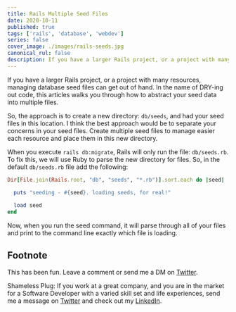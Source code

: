 ```yaml
---
title: Rails Multiple Seed Files
date: 2020-10-11
published: true
tags: ['rails', 'database', 'webdev']
series: false
cover_image: ./images/rails-seeds.jpg
canonical_rul: false
description: If you have a larger Rails project, or a project with many resources, managing database seed files can get out of hand. In the name of DRY-ing out code, this articles walks you through how to abstract your seed data into multiple files.
---
```


If you have a larger Rails project, or a project with many resources, managing database seed files can get out of hand. In the name of DRY-ing out code, this articles walks you through how to abstract your seed data into multiple files.

So, the approach is to create a new directory: `db/seeds`, and had your seed files in this location. I think the best approach would be to separate your concerns in your seed files. Create multiple seed files to manage easier each resource and place them in this new directory.

When you execute `rails db:migrate`, Rails will only run the file: `db/seeds.rb`. To fix this, we will use Ruby to parse the new directory for files. So, in the default `db/seeds.rb` file add the following:

```ruby
Dir[File.join(Rails.root, "db", "seeds", "*.rb")].sort.each do |seed|

  puts "seeding - #{seed}. loading seeds, for real!"
  
  load seed
end
```
Now, when you run the seed command, it will parse through all of your files and print to the command line exactly which file is loading.

## Footnote

This has been fun. Leave a comment or send me a DM on [Twitter](http://twitter.com/EclecticCoding).

Shameless Plug: If you work at a great company, and you are in the market for a Software Developer with a varied skill set and life experiences, send me a message on [Twitter](http://twitter.com/EclecticCoding) and check out my [LinkedIn](http://www.linkedin.com/in/dev-chuck-smith).
